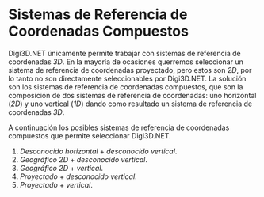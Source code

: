 # Sistemas de Referencia de Coordenadas Compuestos

Digi3D.NET únicamente permite trabajar con sistemas de referencia de coordenadas _3D_. En la mayoría de ocasiones querremos seleccionar un sistema de referencia de coordenadas proyectado, pero estos son _2D_, por lo tanto no son directamente seleccionables por Digi3D.NET. La solución son los sistemas de referencia de coordenadas compuestos, que son la composición de dos sistemas de referencia de coordenadas: uno horizontal \(_2D_\) y uno vertical \(_1D_\) dando como resultado un sistema de referencia de coordenadas _3D_.

A continuación los posibles sistemas de referencia de coordenadas compuestos que permite seleccionar Digi3D.NET.

1. _Desconocido horizontal_ + _desconocido vertical_.
2. _Geográfico 2D_ + _desconocido vertical_.
3. _Geográfico 2D_ + _vertical_.
4. _Proyectado_ + _desconocido vertical_.
5. _Proyectado_ + _vertical_.

